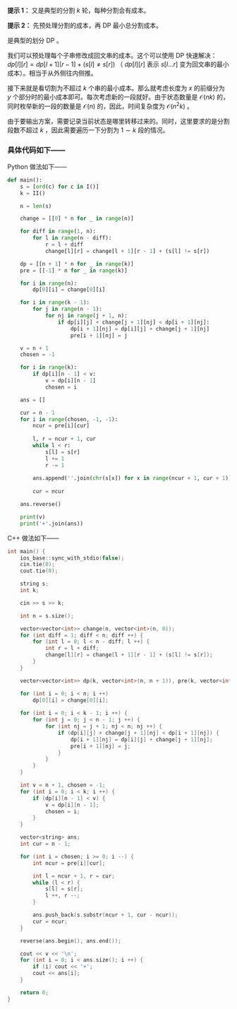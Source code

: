 **提示 1：** 又是典型的分割 $k$ 轮，每种分割会有成本。

**提示 2：** 先预处理分割的成本，再 DP 最小总分割成本。

是典型的划分 DP 。

我们可以预处理每个子串修改成回文串的成本。这个可以使用 DP 快速解决： $dp[l][r]=dp[l+1][r-1]+(s[l]\neq s[r])$ （ $dp[l][r]$ 表示 $s[l\dots r]$ 变为回文串的最小成本）。相当于从外侧往内侧推。

接下来就是看切割为不超过 $k$ 个串的最小成本。那么就考虑长度为 $x$ 的前缀分为 $y$ 个部分时的最小成本即可。每次考虑新的一段就好。由于状态数量是 $\mathcal{O}(nk)$ 的，同时枚举新的一段的数量是 $\mathcal{O}(n)$ 的，因此，时间复杂度为 $\mathcal{O}(n^2k)$ 。

由于要输出方案，需要记录当前状态是哪里转移过来的。同时，这里要求的是分割段数不超过 $k$ ，因此需要遍历一下分割为 $1\sim k$ 段的情况。

### 具体代码如下——

Python 做法如下——

```Python []
def main():
    s = [ord(c) for c in I()]
    k = II()

    n = len(s)

    change = [[0] * n for _ in range(n)]

    for diff in range(1, n):
        for l in range(n - diff):
            r = l + diff
            change[l][r] = change[l + 1][r - 1] + (s[l] != s[r])

    dp = [[n + 1] * n for _ in range(k)]
    pre = [[-1] * n for _ in range(k)]

    for i in range(n):
        dp[0][i] = change[0][i]

    for i in range(k - 1):
        for j in range(n - 1):
            for nj in range(j + 1, n):
                if dp[i][j] + change[j + 1][nj] < dp[i + 1][nj]:
                    dp[i + 1][nj] = dp[i][j] + change[j + 1][nj]
                    pre[i + 1][nj] = j

    v = n + 1
    chosen = -1

    for i in range(k):
        if dp[i][n - 1] < v:
            v = dp[i][n - 1]
            chosen = i

    ans = []

    cur = n - 1
    for i in range(chosen, -1, -1):
        ncur = pre[i][cur]
        
        l, r = ncur + 1, cur
        while l < r:
            s[l] = s[r]
            l += 1
            r -= 1
        
        ans.append(''.join(chr(s[x]) for x in range(ncur + 1, cur + 1)))
        
        cur = ncur

    ans.reverse()

    print(v)
    print('+'.join(ans))
```

C++ 做法如下——

```cpp []
int main() {
    ios_base::sync_with_stdio(false);
    cin.tie(0);
    cout.tie(0);

    string s;
    int k;

    cin >> s >> k;

    int n = s.size();

    vector<vector<int>> change(n, vector<int>(n, 0));
    for (int diff = 1; diff < n; diff ++) {
        for (int l = 0; l < n - diff; l ++) {
            int r = l + diff;
            change[l][r] = change[l + 1][r - 1] + (s[l] != s[r]);
        }
    }

    vector<vector<int>> dp(k, vector<int>(n, n + 1)), pre(k, vector<int>(n, -1));

    for (int i = 0; i < n; i ++)
        dp[0][i] = change[0][i];
    
    for (int i = 0; i < k - 1; i ++) {
        for (int j = 0; j < n - 1; j ++) {
            for (int nj = j + 1; nj < n; nj ++) {
                if (dp[i][j] + change[j + 1][nj] < dp[i + 1][nj]) {
                    dp[i + 1][nj] = dp[i][j] + change[j + 1][nj];
                    pre[i + 1][nj] = j;
                }
            }
        }
    }

    int v = n + 1, chosen = -1;
    for (int i = 0; i < k; i ++) {
        if (dp[i][n - 1] < v) {
            v = dp[i][n - 1];
            chosen = i;
        }
    }

    vector<string> ans;
    int cur = n - 1;

    for (int i = chosen; i >= 0; i --) {
        int ncur = pre[i][cur];

        int l = ncur + 1, r = cur;
        while (l < r) {
            s[l] = s[r];
            l ++, r --;
        }

        ans.push_back(s.substr(ncur + 1, cur - ncur));
        cur = ncur;
    }

    reverse(ans.begin(), ans.end());

    cout << v << '\n';
    for (int i = 0; i < ans.size(); i ++) {
        if (i) cout << '+';
        cout << ans[i];
    }

    return 0;
}
```
